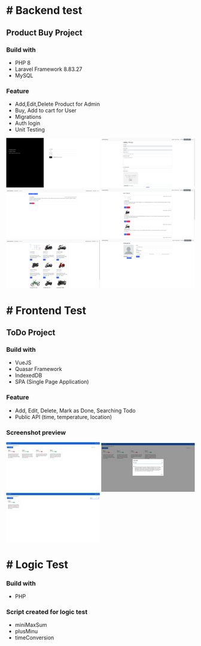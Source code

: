 # # Backend test
## Product Buy Project
### Build with
- PHP 8
- Laravel Framework 8.83.27
- MySQL
### Feature
 - Add,Edit,Delete Product for Admin
 - Buy, Add to cart for User
 - Migrations
 - Auth login
 - Unit Testing

<img src="https://github.com/androjovi/waizly_test/blob/main/photo/ProducApp_Login.png" alt="drawing" style="width:250px;"/> <img src="https://github.com/androjovi/waizly_test/blob/main/photo/ProductApp_AddingProduct.png" alt="drawing" style="width:250px;"/> <img src="https://github.com/androjovi/waizly_test/blob/main/photo/ProductApp_OrderList.png" alt="drawing" style="width:250px;"/> <img src="https://github.com/androjovi/waizly_test/blob/main/photo/ProductApp_ListProduct.png" alt="drawing" style="width:250px;"/> <img src="https://github.com/androjovi/waizly_test/blob/main/photo/ProductApp_buyproduct.png" alt="drawing" style="width:250px;"/> <img src="https://github.com/androjovi/waizly_test/blob/main/photo/ProdutcApp_EditProfile.png" alt="drawing" style="width:250px;"/>

# # Frontend Test
## ToDo Project
### Build with

- VueJS
- Quasar Framework
- IndexedDB
- SPA (Single Page Application)

### Feature
 - Add, Edit, Delete, Mark as Done, Searching Todo
 - Public API (time, temperature, location)

 ### Screenshot preview 

<img src="https://github.com/androjovi/waizly_test/blob/main/photo/TodoList.png" alt="drawing" style="width:250px;"/> <img src="https://github.com/androjovi/waizly_test/blob/main/photo/TodoWithEdit.png" alt="drawing" style="width:250px;"/> <img src="https://github.com/androjovi/waizly_test/blob/main/photo/TodoWithSearching.png" alt="drawing" style="width:250px;"/>

# # Logic Test
### Build with
- PHP

### Script created for logic test
- miniMaxSum
- plusMinu
- timeConversion